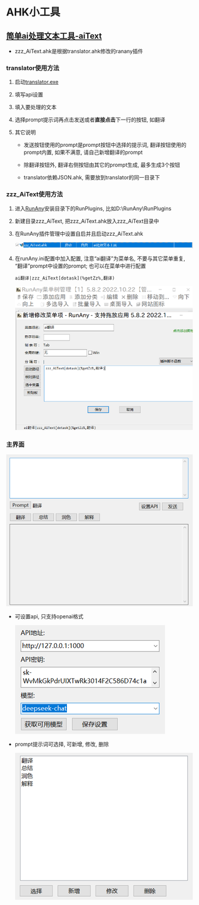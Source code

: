 # AHK小工具

## [简单ai处理文本工具-aiText](https://github.com/showyourlucky/ahk_tool/tree/main/aiText)



- zzz_AiText.ahk是根据translator.ahk修改的ranany插件

### translator使用方法

1. 启动[translator.exe](https://github.com/showyourlucky/ahk_tool/blob/main/aiText/translator.exe)

2. 填写api设置

3. 填入要处理的文本

4. 选择prompt提示词再点击发送或者**直接点击**下一行的按钮, 如翻译

5. 其它说明
   - 发送按钮使用的prompt是prompt按钮中选择的提示词, 翻译按钮使用的prompt内置, 如果不满意, 请自己新增翻译的prompt

   - 除翻译按钮外, 翻译右侧按钮由其它的prompt生成, 最多生成3个按钮
  
   - translator依赖JSON.ahk, 需要放到translator的同一目录下
### zzz_AiText使用方法

1. 进入[RunAny](https://github.com/hui-Zz/RunAny)安装目录下的RunPlugins, 比如D:\RunAny\RunPlugins

2. 新建目录zzz_AiText, 把zzz_AiText.ahk放入zzz_AiText目录中

3. 在RunAny插件管理中设置自启并且启动zzz_AiText.ahk

   ![image-20241129225304826](readme.assets/设置自启.png)
   
4. 在runAny.ini配置中加入配置, 注意“ai翻译”为菜单名, 不要与其它菜单重复, “翻译”prompt中设置的prompt; 也可以在菜单中进行配置
   ```
   ai翻译|zzz_AiText[dotask](%getZz%,翻译)
   ```
    ![image-20241129233110248](readme.assets/image-20241129233110248.png)

### 主界面
![主界面](readme.assets/主界面.png)

- 可设置api, 只支持openai格式

  ![api设置](readme.assets/api设置-1732888380148.png)

- prompt提示词可选择, 可新增, 修改, 删除

  ![选择prompt](readme.assets/选择prompt.png)

